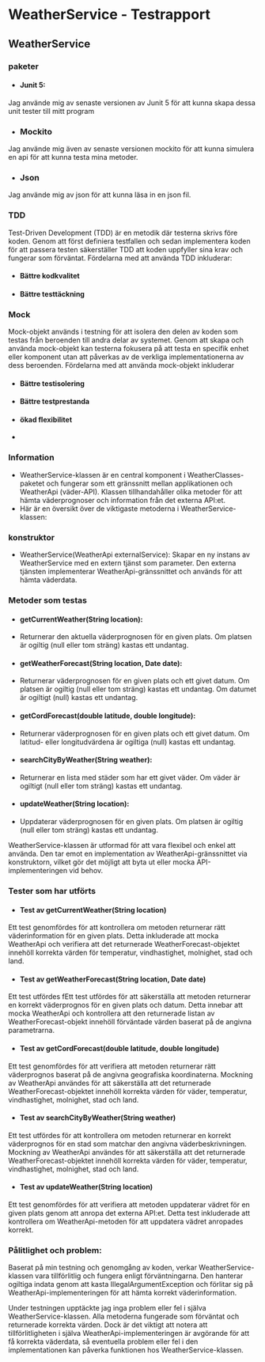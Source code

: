 # WeatherService - Testrapport

## WeatherService
### paketer
+ #### Junit 5:
Jag använde mig av senaste versionen av Junit 5 för att kunna skapa dessa unit tester till mitt program
+ ### Mockito
Jag använde mig även av senaste versionen mockito för att kunna simulera en api för att kunna testa mina metoder.
+ ### Json
Jag använde mig av json för att kunna läsa in en json fil.

### TDD
Test-Driven Development (TDD) är en metodik där testerna skrivs före koden. Genom att först definiera testfallen och sedan implementera koden för att passera testen säkerställer TDD att koden uppfyller sina krav och fungerar som förväntat. Fördelarna med att använda TDD inkluderar:
+ #### Bättre kodkvalitet
+ #### Bättre testtäckning

### Mock
Mock-objekt används i testning för att isolera den delen av koden som testas från beroenden till andra delar av systemet. Genom att skapa och använda mock-objekt kan testerna fokusera på att testa en specifik enhet eller komponent utan att påverkas av de verkliga implementationerna av dess beroenden. Fördelarna med att använda mock-objekt inkluderar
+ #### Bättre testisolering
+ #### Bättre testprestanda
+ #### ökad flexibilitet
+ 
### Information
 + WeatherService-klassen är en central komponent i WeatherClasses-paketet och fungerar som ett gränssnitt mellan applikationen och WeatherApi (väder-API). Klassen tillhandahåller olika metoder för att hämta väderprognoser och information från det externa API:et.
 + Här är en översikt över de viktigaste metoderna i WeatherService-klassen:
### konstruktor
+ WeatherService(WeatherApi externalService): Skapar en ny instans av WeatherService med en extern tjänst som parameter. Den externa tjänsten implementerar WeatherApi-gränssnittet och används för att hämta väderdata.

### Metoder som testas
+ #### getCurrentWeather(String location):
+ Returnerar den aktuella väderprognosen för en given plats. Om platsen är ogiltig (null eller tom sträng) kastas ett undantag.
+ #### getWeatherForecast(String location, Date date):
+ Returnerar väderprognosen för en given plats och ett givet datum. Om platsen är ogiltig (null eller tom sträng) kastas ett undantag. Om datumet är ogiltigt (null) kastas ett undantag.
+ #### getCordForecast(double latitude, double longitude):
+ Returnerar väderprognosen för en given plats och ett givet datum. Om latitud- eller longitudvärdena är ogiltiga (null) kastas ett undantag.
+ #### searchCityByWeather(String weather): 
+ Returnerar en lista med städer som har ett givet väder. Om väder är ogiltigt (null eller tom sträng) kastas ett undantag.
+ #### updateWeather(String location): 
+ Uppdaterar väderprognosen för en given plats. Om platsen är ogiltig (null eller tom sträng) kastas ett undantag.

WeatherService-klassen är utformad för att vara flexibel och enkel att använda. Den tar emot en implementation av WeatherApi-gränssnittet via konstruktorn, vilket gör det möjligt att byta ut eller mocka API-implementeringen vid behov.

### Tester som har utförts
+ #### Test av getCurrentWeather(String location)
Ett test genomfördes för att kontrollera om metoden returnerar rätt väderinformation för en given plats. Detta inkluderade att mocka WeatherApi och verifiera att det returnerade WeatherForecast-objektet innehöll korrekta värden för temperatur, vindhastighet, molnighet, stad och land.
+ #### Test av getWeatherForecast(String location, Date date)
Ett test utfördes fEtt test utfördes för att säkerställa att metoden returnerar en korrekt väderprognos för en given plats och datum. Detta innebar att mocka WeatherApi och kontrollera att den returnerade listan av WeatherForecast-objekt innehöll förväntade värden baserat på de angivna parametrarna.

+ #### Test av getCordForecast(double latitude, double longitude)
Ett test genomfördes för att verifiera att metoden returnerar rätt väderprognos baserat på de angivna geografiska koordinaterna. Mockning av WeatherApi användes för att säkerställa att det returnerade WeatherForecast-objektet innehöll korrekta värden för väder, temperatur, vindhastighet, molnighet, stad och land.
+ #### Test av searchCityByWeather(String weather)
Ett test utfördes för att kontrollera om metoden returnerar en korrekt väderprognos för en stad som matchar den angivna väderbeskrivningen. Mockning av WeatherApi användes för att säkerställa att det returnerade WeatherForecast-objektet innehöll korrekta värden för väder, temperatur, vindhastighet, molnighet, stad och land.
+ #### Test av updateWeather(String location)
Ett test genomfördes för att verifiera att metoden uppdaterar vädret för en given plats genom att anropa det externa API:et. Detta test inkluderade att kontrollera om WeatherApi-metoden för att uppdatera vädret anropades korrekt.

### Pålitlighet och problem:
Baserat på min testning och genomgång av koden, verkar WeatherService-klassen vara tillförlitlig och fungera enligt förväntningarna. Den hanterar ogiltiga indata genom att kasta IllegalArgumentException och förlitar sig på WeatherApi-implementeringen för att hämta korrekt väderinformation.

Under testningen upptäckte jag inga problem eller fel i själva WeatherService-klassen. Alla metoderna fungerade som förväntat och returnerade korrekta värden. Dock är det viktigt att notera att tillförlitligheten i själva WeatherApi-implementeringen är avgörande för att få korrekta väderdata, så eventuella problem eller fel i den implementationen kan påverka funktionen hos WeatherService-klassen.